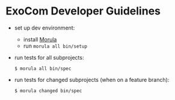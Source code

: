 # ExoCom Developer Guidelines

* set up dev environment:
  * install [Morula](https://github.com/Originate/morula)
  * run `morula all bin/setup`

* run tests for all subprojects:

  ```
  $ morula all bin/spec
  ```

* run tests for changed subprojects (when on a feature branch):

  ```
  $ morula changed bin/spec
  ```
